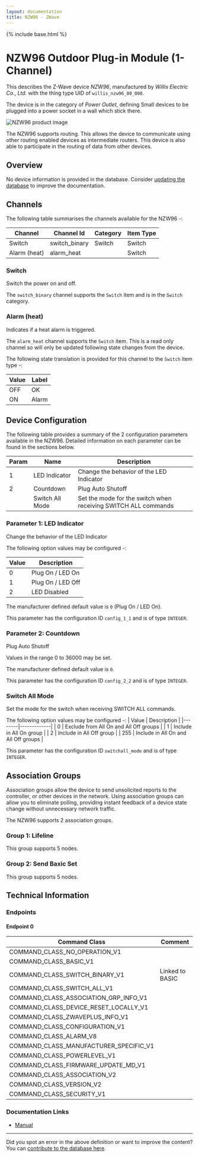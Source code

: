 ```yaml
---
layout: documentation
title: NZW96 - ZWave
---
```


{% include base.html %}

# NZW96 Outdoor Plug-in Module (1-Channel)
This describes the Z-Wave device *NZW96*, manufactured by *Willis Electric Co., Ltd.* with the thing type UID of ```willis_nzw96_00_000```.

The device is in the category of *Power Outlet*, defining Small devices to be plugged into a power socket in a wall which stick there.

![NZW96 product image](https://www.cd-jackson.com/zwave_device_uploads/757/757_default.jpg)


The NZW96 supports routing. This allows the device to communicate using other routing enabled devices as intermediate routers.  This device is also able to participate in the routing of data from other devices.

## Overview

No device information is provided in the database. Consider [updating the database](http://www.cd-jackson.com/index.php/zwave/zwave-device-database/zwave-device-list/devicesummary/757) to improve the documentation.

## Channels

The following table summarises the channels available for the NZW96 -:

| Channel | Channel Id | Category | Item Type |
|---------|------------|----------|-----------|
| Switch | switch_binary | Switch | Switch | 
| Alarm (heat) | alarm_heat |  | Switch | 

### Switch

Switch the power on and off.

The ```switch_binary``` channel supports the ```Switch``` item and is in the ```Switch``` category.

### Alarm (heat)

Indicates if a heat alarm is triggered.

The ```alarm_heat``` channel supports the ```Switch``` item. This is a read only channel so will only be updated following state changes from the device.

The following state translation is provided for this channel to the ```Switch``` item type -:

| Value | Label     |
|-------|-----------|
| OFF | OK |
| ON | Alarm |



## Device Configuration

The following table provides a summary of the 2 configuration parameters available in the NZW96.
Detailed information on each parameter can be found in the sections below.

| Param | Name  | Description |
|-------|-------|-------------|
| 1 | LED Indicator | Change the behavior of the LED Indicator |
| 2 | Countdown | Plug Auto Shutoff |
|  | Switch All Mode | Set the mode for the switch when receiving SWITCH ALL commands |

### Parameter 1: LED Indicator

Change the behavior of the LED Indicator

The following option values may be configured -:

| Value  | Description |
|--------|-------------|
| 0 | Plug On / LED On |
| 1 | Plug On / LED Off |
| 2 | LED Disabled |

The manufacturer defined default value is ```0``` (Plug On / LED On).

This parameter has the configuration ID ```config_1_1``` and is of type ```INTEGER```.


### Parameter 2: Countdown

Plug Auto Shutoff

Values in the range 0 to 36000 may be set.

The manufacturer defined default value is ```0```.

This parameter has the configuration ID ```config_2_2``` and is of type ```INTEGER```.

### Switch All Mode

Set the mode for the switch when receiving SWITCH ALL commands.

The following option values may be configured -:
| Value  | Description |
|--------|-------------|
| 0 | Exclude from All On and All Off groups |
| 1 | Include in All On group |
| 2 | Include in All Off group |
| 255 | Include in All On and All Off groups |

This parameter has the configuration ID ```switchall_mode``` and is of type ```INTEGER```.


## Association Groups

Association groups allow the device to send unsolicited reports to the controller, or other devices in the network. Using association groups can allow you to eliminate polling, providing instant feedback of a device state change without unnecessary network traffic.

The NZW96 supports 2 association groups.

### Group 1: Lifeline

This group supports 5 nodes.

### Group 2: Send Baxic Set

This group supports 5 nodes.

## Technical Information

### Endpoints

#### Endpoint 0

| Command Class | Comment |
|---------------|---------|
| COMMAND_CLASS_NO_OPERATION_V1| |
| COMMAND_CLASS_BASIC_V1| |
| COMMAND_CLASS_SWITCH_BINARY_V1| Linked to BASIC|
| COMMAND_CLASS_SWITCH_ALL_V1| |
| COMMAND_CLASS_ASSOCIATION_GRP_INFO_V1| |
| COMMAND_CLASS_DEVICE_RESET_LOCALLY_V1| |
| COMMAND_CLASS_ZWAVEPLUS_INFO_V1| |
| COMMAND_CLASS_CONFIGURATION_V1| |
| COMMAND_CLASS_ALARM_V8| |
| COMMAND_CLASS_MANUFACTURER_SPECIFIC_V1| |
| COMMAND_CLASS_POWERLEVEL_V1| |
| COMMAND_CLASS_FIRMWARE_UPDATE_MD_V1| |
| COMMAND_CLASS_ASSOCIATION_V2| |
| COMMAND_CLASS_VERSION_V2| |
| COMMAND_CLASS_SECURITY_V1| |

### Documentation Links

* [Manual](https://www.cd-jackson.com/zwave_device_uploads/757/NZW96--Manual-v2-compressed.pdf)

---

Did you spot an error in the above definition or want to improve the content?
You can [contribute to the database here](http://www.cd-jackson.com/index.php/zwave/zwave-device-database/zwave-device-list/devicesummary/757).
